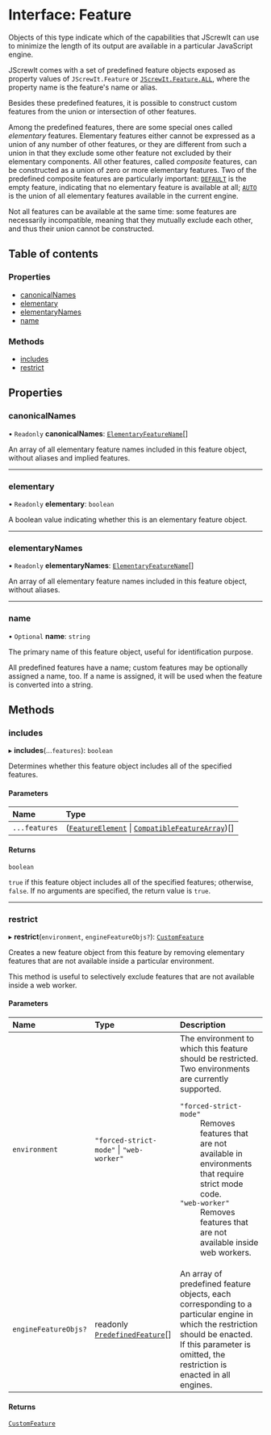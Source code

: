 # Interface: Feature

Objects of this type indicate which of the capabilities that JScrewIt can use to minimize the
length of its output are available in a particular JavaScript engine.

JScrewIt comes with a set of predefined feature objects exposed as property values of
`JScrewIt.Feature` or [`JScrewIt.Feature.ALL`](FeatureConstructor.md#all), where the property name is the feature's
name or alias.

Besides these predefined features, it is possible to construct custom features from the union or
intersection of other features.

Among the predefined features, there are some special ones called *elementary* features.
Elementary features either cannot be expressed as a union of any number of other features, or
they are different from such a union in that they exclude some other feature not excluded by
their elementary components.
All other features, called *composite* features, can be constructed as a union of zero or more
elementary features.
Two of the predefined composite features are particularly important: <code>[DEFAULT](FeatureConstructor.md#default)</code> is
the empty feature, indicating that no elementary feature is available at all;
<code>[AUTO](FeatureConstructor.md#auto)</code> is the union of all elementary features available in the current engine.

Not all features can be available at the same time: some features are necessarily incompatible,
meaning that they mutually exclude each other, and thus their union cannot be constructed.

## Table of contents

### Properties

- [canonicalNames](Feature.md#canonicalnames)
- [elementary](Feature.md#elementary)
- [elementaryNames](Feature.md#elementarynames)
- [name](Feature.md#name)

### Methods

- [includes](Feature.md#includes)
- [restrict](Feature.md#restrict)

## Properties

### canonicalNames

• `Readonly` **canonicalNames**: [`ElementaryFeatureName`](../README.md#elementaryfeaturename)[]

An array of all elementary feature names included in this feature object, without aliases and
implied features.

___

### elementary

• `Readonly` **elementary**: `boolean`

A boolean value indicating whether this is an elementary feature object.

___

### elementaryNames

• `Readonly` **elementaryNames**: [`ElementaryFeatureName`](../README.md#elementaryfeaturename)[]

An array of all elementary feature names included in this feature object, without aliases.

___

### name

• `Optional` **name**: `string`

The primary name of this feature object, useful for identification purpose.

All predefined features have a name; custom features may be optionally assigned a name, too.
If a name is assigned, it will be used when the feature is converted into a string.

## Methods

### includes

▸ **includes**(...`features`): `boolean`

Determines whether this feature object includes all of the specified features.

#### Parameters

| Name | Type |
| :------ | :------ |
| `...features` | ([`FeatureElement`](../README.md#featureelement) \| [`CompatibleFeatureArray`](../README.md#compatiblefeaturearray))[] |

#### Returns

`boolean`

`true` if this feature object includes all of the specified features; otherwise, `false`.
If no arguments are specified, the return value is `true`.

___

### restrict

▸ **restrict**(`environment`, `engineFeatureObjs?`): [`CustomFeature`](CustomFeature.md)

Creates a new feature object from this feature by removing elementary features that are not
available inside a particular environment.

This method is useful to selectively exclude features that are not available inside a web
worker.

#### Parameters

| Name | Type | Description |
| :------ | :------ | :------ |
| `environment` | ``"forced-strict-mode"`` \| ``"web-worker"`` | The environment to which this feature should be restricted. Two environments are currently supported.  <dl>  <dt><code>"forced-strict-mode"</code></dt> <dd> Removes features that are not available in environments that require strict mode code. </dd>  <dt><code>"web-worker"</code></dt> <dd>Removes features that are not available inside web workers.</dd>  </dl> |
| `engineFeatureObjs?` | readonly [`PredefinedFeature`](PredefinedFeature.md)[] | An array of predefined feature objects, each corresponding to a particular engine in which the restriction should be enacted. If this parameter is omitted, the restriction is enacted in all engines. |

#### Returns

[`CustomFeature`](CustomFeature.md)
